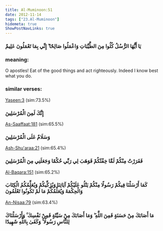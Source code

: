 ```yaml
---
title: Al-Muminoon:51
date: 2012-11-14
tags: ["23.Al-Muminoon"]
hidemeta: true 
ShowPostNavLinks: true 
---
```

### يَا أَيُّهَا الرُّسُلُ كُلُوا مِنَ الطَّيِّبَاتِ وَاعْمَلُوا صَالِحًا ۖ إِنِّي بِمَا تَعْمَلُونَ عَلِيمٌ
### meaning: 
O apostles! Eat of the good things and act righteously. Indeed I know best what you do.
### similar verses: 

[Yaseen:3](/36/3) (sim:73.5%)

### إِنَّكَ لَمِنَ الْمُرْسَلِينَ

[As-Saaffaat:181](/37/181) (sim:65.5%)

### وَسَلَامٌ عَلَى الْمُرْسَلِينَ

[Ash-Shu'araa:21](/26/21) (sim:65.4%)

### فَفَرَرْتُ مِنْكُمْ لَمَّا خِفْتُكُمْ فَوَهَبَ لِي رَبِّي حُكْمًا وَجَعَلَنِي مِنَ الْمُرْسَلِينَ

[Al-Baqara:151](/2/151) (sim:65.2%)

### كَمَا أَرْسَلْنَا فِيكُمْ رَسُولًا مِنْكُمْ يَتْلُو عَلَيْكُمْ آيَاتِنَا وَيُزَكِّيكُمْ وَيُعَلِّمُكُمُ الْكِتَابَ وَالْحِكْمَةَ وَيُعَلِّمُكُمْ مَا لَمْ تَكُونُوا تَعْلَمُونَ

[An-Nisaa:79](/4/79) (sim:63.4%)

### مَا أَصَابَكَ مِنْ حَسَنَةٍ فَمِنَ اللَّهِ ۖ وَمَا أَصَابَكَ مِنْ سَيِّئَةٍ فَمِنْ نَفْسِكَ ۚ وَأَرْسَلْنَاكَ لِلنَّاسِ رَسُولًا ۚ وَكَفَىٰ بِاللَّهِ شَهِيدًا
